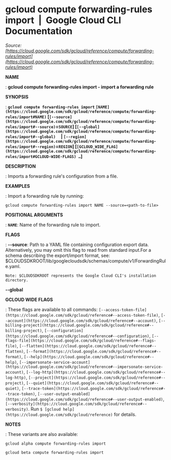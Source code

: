 # gcloud compute forwarding-rules import  |  Google Cloud CLI Documentation

*Source: [https://cloud.google.com/sdk/gcloud/reference/compute/forwarding-rules/import](https://cloud.google.com/sdk/gcloud/reference/compute/forwarding-rules/import)*

**NAME**

: **gcloud compute forwarding-rules import - import a forwarding rule**

**SYNOPSIS**

: **`gcloud compute forwarding-rules import` `[NAME](https://cloud.google.com/sdk/gcloud/reference/compute/forwarding-rules/import#NAME)` [`[--source](https://cloud.google.com/sdk/gcloud/reference/compute/forwarding-rules/import#--source)`=`SOURCE`] [`[--global](https://cloud.google.com/sdk/gcloud/reference/compute/forwarding-rules/import#--global)`     | `[--region](https://cloud.google.com/sdk/gcloud/reference/compute/forwarding-rules/import#--region)`=`REGION`] [`[GCLOUD_WIDE_FLAG](https://cloud.google.com/sdk/gcloud/reference/compute/forwarding-rules/import#GCLOUD-WIDE-FLAGS) …`]**

**DESCRIPTION**

: Imports a forwarding rule's configuration from a file.

**EXAMPLES**

: Import a forwarding rule by running:

```
gcloud compute forwarding-rules import NAME --source=<path-to-file>
```

**POSITIONAL ARGUMENTS**

: **`NAME`**:
Name of the forwarding rule to import.

**FLAGS**

: **--source**:
Path to a YAML file containing configuration export data. Alternatively, you may
omit this flag to read from standard input.For a schema describing the
export/import format, see:
$CLOUDSDKROOT/lib/googlecloudsdk/schemas/compute/v1/ForwardingRule.yaml.

```
Note: $CLOUDSDKROOT represents the Google Cloud CLI's installation directory.
```

**--global**

**GCLOUD WIDE FLAGS**

: These flags are available to all commands: `[--access-token-file](https://cloud.google.com/sdk/gcloud/reference#--access-token-file)`,
`[--account](https://cloud.google.com/sdk/gcloud/reference#--account)`, `[--billing-project](https://cloud.google.com/sdk/gcloud/reference#--billing-project)`,
`[--configuration](https://cloud.google.com/sdk/gcloud/reference#--configuration)`,
`[--flags-file](https://cloud.google.com/sdk/gcloud/reference#--flags-file)`,
`[--flatten](https://cloud.google.com/sdk/gcloud/reference#--flatten)`, `[--format](https://cloud.google.com/sdk/gcloud/reference#--format)`, `[--help](https://cloud.google.com/sdk/gcloud/reference#--help)`, `[--impersonate-service-account](https://cloud.google.com/sdk/gcloud/reference#--impersonate-service-account)`,
`[--log-http](https://cloud.google.com/sdk/gcloud/reference#--log-http)`,
`[--project](https://cloud.google.com/sdk/gcloud/reference#--project)`, `[--quiet](https://cloud.google.com/sdk/gcloud/reference#--quiet)`, `[--trace-token](https://cloud.google.com/sdk/gcloud/reference#--trace-token)`, `[--user-output-enabled](https://cloud.google.com/sdk/gcloud/reference#--user-output-enabled)`,
`[--verbosity](https://cloud.google.com/sdk/gcloud/reference#--verbosity)`.
Run `$ [gcloud help](https://cloud.google.com/sdk/gcloud/reference)` for details.

**NOTES**

: These variants are also available:

```
gcloud alpha compute forwarding-rules import
```

```
gcloud beta compute forwarding-rules import
```